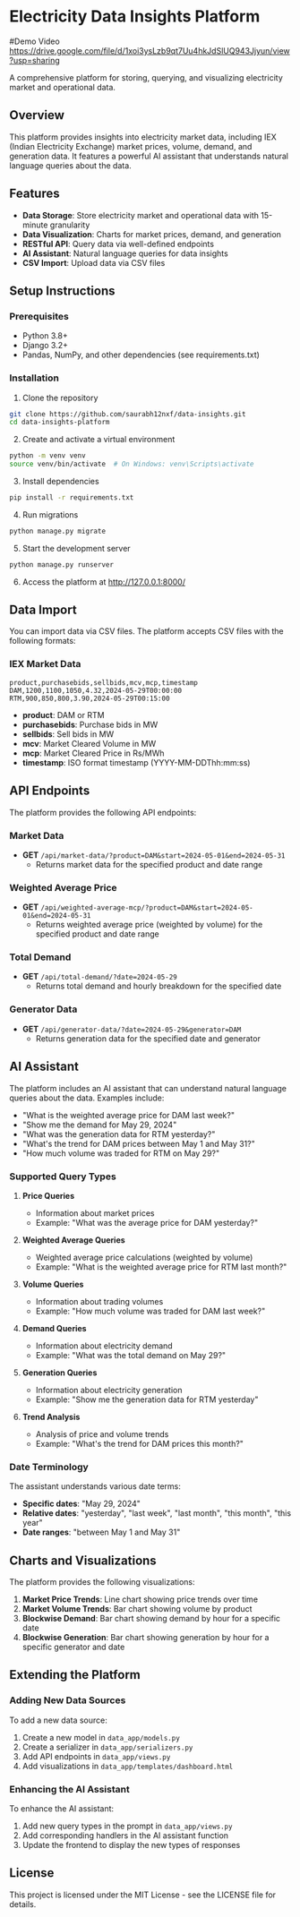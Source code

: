 # Electricity Data Insights Platform
#Demo Video
https://drive.google.com/file/d/1xoi3ysLzb9qt7Uu4hkJdSlUQ943Jjyun/view?usp=sharing

A comprehensive platform for storing, querying, and visualizing electricity market and operational data.

## Overview

This platform provides insights into electricity market data, including IEX (Indian Electricity Exchange) market prices, volume, demand, and generation data. It features a powerful AI assistant that understands natural language queries about the data.

## Features

- **Data Storage**: Store electricity market and operational data with 15-minute granularity
- **Data Visualization**: Charts for market prices, demand, and generation
- **RESTful API**: Query data via well-defined endpoints
- **AI Assistant**: Natural language queries for data insights
- **CSV Import**: Upload data via CSV files

## Setup Instructions

### Prerequisites

- Python 3.8+
- Django 3.2+
- Pandas, NumPy, and other dependencies (see requirements.txt)

### Installation

1. Clone the repository
```bash
git clone https://github.com/saurabh12nxf/data-insights.git
cd data-insights-platform
```

2. Create and activate a virtual environment
```bash
python -m venv venv
source venv/bin/activate  # On Windows: venv\Scripts\activate
```

3. Install dependencies
```bash
pip install -r requirements.txt
```

4. Run migrations
```bash
python manage.py migrate
```

5. Start the development server
```bash
python manage.py runserver
```

6. Access the platform at http://127.0.0.1:8000/

## Data Import

You can import data via CSV files. The platform accepts CSV files with the following formats:

### IEX Market Data

```csv
product,purchasebids,sellbids,mcv,mcp,timestamp
DAM,1200,1100,1050,4.32,2024-05-29T00:00:00
RTM,900,850,800,3.90,2024-05-29T00:15:00
```

- **product**: DAM or RTM
- **purchasebids**: Purchase bids in MW
- **sellbids**: Sell bids in MW
- **mcv**: Market Cleared Volume in MW
- **mcp**: Market Cleared Price in Rs/MWh
- **timestamp**: ISO format timestamp (YYYY-MM-DDThh:mm:ss)

## API Endpoints

The platform provides the following API endpoints:

### Market Data

- **GET** `/api/market-data/?product=DAM&start=2024-05-01&end=2024-05-31`
  - Returns market data for the specified product and date range

### Weighted Average Price

- **GET** `/api/weighted-average-mcp/?product=DAM&start=2024-05-01&end=2024-05-31`
  - Returns weighted average price (weighted by volume) for the specified product and date range

### Total Demand

- **GET** `/api/total-demand/?date=2024-05-29`
  - Returns total demand and hourly breakdown for the specified date

### Generator Data

- **GET** `/api/generator-data/?date=2024-05-29&generator=DAM`
  - Returns generation data for the specified date and generator

## AI Assistant

The platform includes an AI assistant that can understand natural language queries about the data. Examples include:

- "What is the weighted average price for DAM last week?"
- "Show me the demand for May 29, 2024"
- "What was the generation data for RTM yesterday?"
- "What's the trend for DAM prices between May 1 and May 31?"
- "How much volume was traded for RTM on May 29?"

### Supported Query Types

1. **Price Queries**
   - Information about market prices
   - Example: "What was the average price for DAM yesterday?"

2. **Weighted Average Queries**
   - Weighted average price calculations (weighted by volume)
   - Example: "What is the weighted average price for RTM last month?"

3. **Volume Queries**
   - Information about trading volumes
   - Example: "How much volume was traded for DAM last week?"

4. **Demand Queries**
   - Information about electricity demand
   - Example: "What was the total demand on May 29?"

5. **Generation Queries**
   - Information about electricity generation
   - Example: "Show me the generation data for RTM yesterday"

6. **Trend Analysis**
   - Analysis of price and volume trends
   - Example: "What's the trend for DAM prices this month?"

### Date Terminology

The assistant understands various date terms:

- **Specific dates**: "May 29, 2024"
- **Relative dates**: "yesterday", "last week", "last month", "this month", "this year"
- **Date ranges**: "between May 1 and May 31"

## Charts and Visualizations

The platform provides the following visualizations:

1. **Market Price Trends**: Line chart showing price trends over time
2. **Market Volume Trends**: Bar chart showing volume by product
3. **Blockwise Demand**: Bar chart showing demand by hour for a specific date
4. **Blockwise Generation**: Bar chart showing generation by hour for a specific generator and date

## Extending the Platform

### Adding New Data Sources

To add a new data source:

1. Create a new model in `data_app/models.py`
2. Create a serializer in `data_app/serializers.py`
3. Add API endpoints in `data_app/views.py`
4. Add visualizations in `data_app/templates/dashboard.html`

### Enhancing the AI Assistant

To enhance the AI assistant:

1. Add new query types in the prompt in `data_app/views.py`
2. Add corresponding handlers in the AI assistant function
3. Update the frontend to display the new types of responses

## License

This project is licensed under the MIT License - see the LICENSE file for details.
